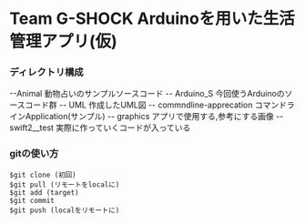 # Team G-SHOCK Arduinoを用いた生活管理アプリ(仮)

### ディレクトリ構成

--Animal 動物占いのサンプルソースコード
-- Arduino_S 今回使うArduinoのソースコード群
-- UML 作成したUML図
-- commndline-apprecation コマンドラインApplication(サンプル)
-- graphics アプリで使用する,参考にする画像
-- swift2__test 実際に作っていくコードが入っている

### gitの使い方
```
$git clone (初回)
$git pull (リモートをlocalに)
$git add (target)
$git commit
$git push (localをリモートに)
```
